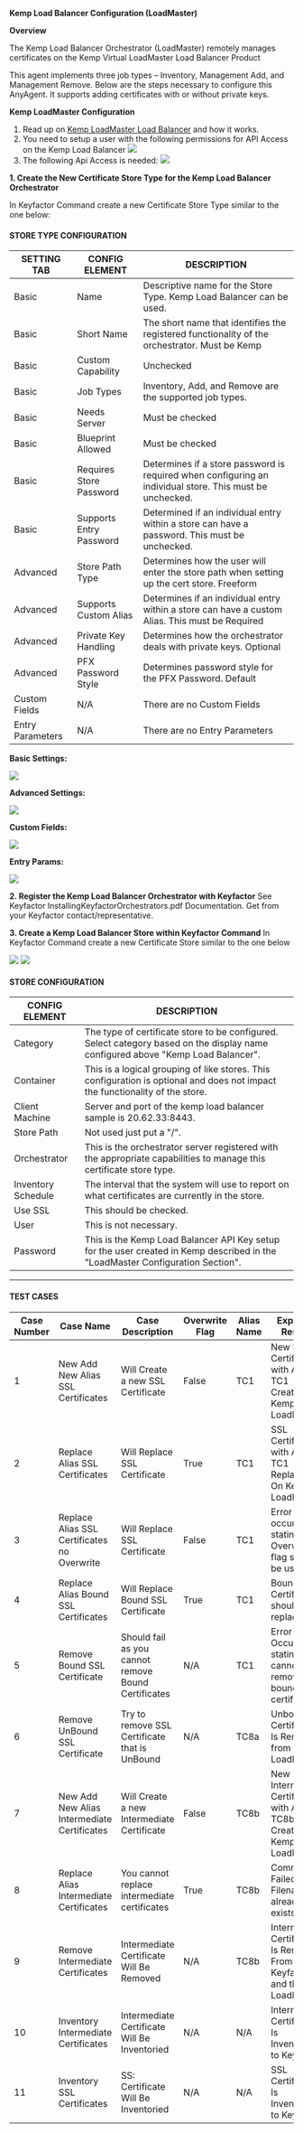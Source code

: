 **Kemp Load Balancer Configuration (LoadMaster)**

**Overview**

The Kemp Load Balancer Orchestrator (LoadMaster) remotely manages certificates on the Kemp Virtual LoadMaster Load Balancer Product

This agent implements three job types – Inventory, Management Add, and Management Remove. Below are the steps necessary to configure this AnyAgent.  It supports adding certificates with or without private keys.


**Kemp LoadMaster Configuration**

1. Read up on [Kemp LoadMaster Load Balancer](https://kemptechnologies.com/virtual-load-balancer) and how it works.
2. You need to setup a user with the following permissions for API Access on the Kemp Load Balancer
![](images/ApiUserSetup.gif)
3. The following Api Access is needed:
![](images/ApiAccessNeeded.gif)


**1. Create the New Certificate Store Type for the Kemp Load Balancer Orchestrator**

In Keyfactor Command create a new Certificate Store Type similar to the one below:

#### STORE TYPE CONFIGURATION
SETTING TAB  |  CONFIG ELEMENT	| DESCRIPTION
------|-----------|------------------
Basic |Name	|Descriptive name for the Store Type.  Kemp Load Balancer can be used.
Basic |Short Name	|The short name that identifies the registered functionality of the orchestrator. Must be Kemp
Basic |Custom Capability|Unchecked
Basic |Job Types	|Inventory, Add, and Remove are the supported job types. 
Basic |Needs Server	|Must be checked
Basic |Blueprint Allowed	|Must be checked
Basic |Requires Store Password	|Determines if a store password is required when configuring an individual store.  This must be unchecked.
Basic |Supports Entry Password	|Determined if an individual entry within a store can have a password.  This must be unchecked.
Advanced |Store Path Type| Determines how the user will enter the store path when setting up the cert store.  Freeform
Advanced |Supports Custom Alias	|Determines if an individual entry within a store can have a custom Alias.  This must be Required
Advanced |Private Key Handling |Determines how the orchestrator deals with private keys.  Optional
Advanced |PFX Password Style |Determines password style for the PFX Password. Default
Custom Fields|N/A| There are no Custom Fields
Entry Parameters|N/A| There are no Entry Parameters

**Basic Settings:**

![](images/CertStoreType-Basic.gif)

**Advanced Settings:**

![](images/CertStoreType-Advanced.gif)

**Custom Fields:**

![](images/CertStoreType-CustomFields.gif)

**Entry Params:**

![](images/CertStoreType-EntryParameters.gif)

**2. Register the Kemp Load Balancer Orchestrator with Keyfactor**
See Keyfactor InstallingKeyfactorOrchestrators.pdf Documentation.  Get from your Keyfactor contact/representative.

**3. Create a Kemp Load Balancer Store within Keyfactor Command**
In Keyfactor Command create a new Certificate Store similar to the one below

![](images/CertStoreSettings-1.gif)
![](images/CertStoreSettings-2.gif)

#### STORE CONFIGURATION 
CONFIG ELEMENT	|DESCRIPTION
----------------|---------------
Category	|The type of certificate store to be configured. Select category based on the display name configured above "Kemp Load Balancer".
Container	|This is a logical grouping of like stores. This configuration is optional and does not impact the functionality of the store.
Client Machine	|Server and port of the kemp load balancer sample is 20.62.33:8443.
Store Path	|Not used just put a "/".
Orchestrator	|This is the orchestrator server registered with the appropriate capabilities to manage this certificate store type. 
Inventory Schedule	|The interval that the system will use to report on what certificates are currently in the store. 
Use SSL	|This should be checked.
User	|This is not necessary.
Password |This is the Kemp Load Balancer API Key setup for the user created in Kemp described in the "LoadMaster Configuration Section".

*** 


#### TEST CASES
Case Number|Case Name|Case Description|Overwrite Flag|Alias Name|Expected Results|Passed|Screenshots
------------|---------|----------------|--------------|----------|----------------|--------------|------------
1|New Add New Alias SSL Certificates|Will Create a new SSL Certificate|False|TC1|New SSL Certificate with Alias TC1 Created On Kemp LoadMaster|True|![](images/TC1Results.gif)
2|Replace Alias SSL Certificates|Will Replace SSL Certificate|True|TC1|SSL Certificate with Alias TC1 Replaced On Kemp LoadMaster|True|![](images/TC2Results.gif)
3|Replace Alias SSL Certificates no Overwrite|Will Replace SSL Certificate|False|TC1|Error should occur stating Overwrite flag should be used|True|![](images/TC3Results.gif)
4|Replace Alias Bound SSL Certificates|Will Replace Bound SSL Certificate|True|TC1|Bound Certificate should be replaced|True|![](images/TC4Results.gif)
5|Remove Bound SSL Certificate|Should fail as you cannot remove Bound Certificates|N/A|TC1|Error Occurs stating you cannot remove bound certificates.|True|![](images/TC5Results.gif)
6|Remove UnBound SSL Certificate|Try to remove SSL Certificate that is UnBound|N/A|TC8a|Unbound Certificate Is Removed from LoadMaster.|True|![](images/TC6Results.gif)
7|New Add New Alias Intermediate Certificates|Will Create a new Intermediate Certificate|False|TC8b|New Intermediate Certificate with Alias TC8b Created On Kemp LoadMaster|True|![](images/TC7Results.gif)
8|Replace Alias Intermediate Certificates|You cannot replace intermediate certificates|True|TC8b|Command Failed: Filename already exists|True|![](images/TC8Results.gif)
9|Remove Intermediate Certificates|Intermediate Certificate Will Be Removed|N/A|TC8b|Intermediate Certificate Is Removed From Keyfactor and the LoadMaster|True|![](images/TC9Results.gif)
10|Inventory Intermediate Certificates|Intermediate Certificate Will Be Inventoried|N/A|N/A|Intermediate Certificate Is Inventoried to Keyfactor|True|![](images/TC10Results.gif)
11|Inventory SSL Certificates|SS: Certificate Will Be Inventoried|N/A|N/A|SSL Certificate Is Inventoried to Keyfactor|True|![](images/TC11Results.gif)



